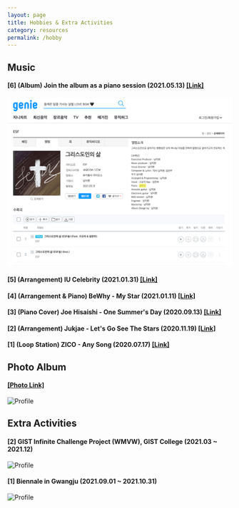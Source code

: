 ```yaml
---
layout: page
title: Hobbies & Extra Activities
category: resources
permalink: /hobby
---
```


## Music

#### [6] (Album) Join the album as a piano session (2021.05.13) [[Link]](https://www.genie.co.kr/detail/albumInfo?axnm=82039383)
![Profile](/assets/img/Album.png)

#### [5] (Arrangement) IU Celebrity (2021.01.31) [[Link]](https://youtu.be/-jJc5h2M20U)

#### [4] (Arrangement & Piano) BeWhy - My Star (2021.01.11) [[Link]](https://www.youtube.com/watch?v=uuFAw0NxtpQ)

#### [3] (Piano Cover) Joe Hisaishi - One Summer's Day (2020.09.13) [[Link]](https://youtu.be/iPtXkVuTBBU)

#### [2] (Arrangement) Jukjae - Let's Go See The Stars (2020.11.19) [[Link]](https://www.youtube.com/watch?v=EhJDiCEFqWg)

#### [1] (Loop Station) ZICO - Any Song (2020.07.17) [[Link]](https://youtu.be/-6O83N8HiWM)

## Photo Album

#### [[Photo Link]](https://bald-blinker-cf9.notion.site/a967e9c2178545a7b77d9c7129267535)
![Profile](/assets/img/Photo.png)

## Extra Activities

#### [2] GIST Infinite Challenge Project (WMVW), GIST College (2021.03 ~ 2021.12)
![Profile](/assets/img/WMVW.gif)


#### [1] Biennale in Gwangju (2021.09.01 ~ 2021.10.31)
![Profile](/assets/img/Biennale.png)
